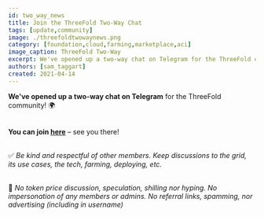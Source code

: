```yaml
---
id: two_way_news
title: Join the ThreeFold Two-Way Chat
tags: [update,community]
image: ./threefoldtwowaynews.png
category: [foundation,cloud,farming,marketplace,aci]
image_caption: ThreeFold Two-Way
excerpt: We've opened up a two-way chat on Telegram for the ThreeFold community!
authors: [sam_taggart]
created: 2021-04-14
---
```


**We've opened up a two-way chat on Telegram** for the ThreeFold community! 🌍
<br/>
<br/>

**You can join [here](https://t.me/threefold)** – see you there!
<br/>
<br/>

✅ *Be kind and respectful of other members. Keep discussions to the grid, its use cases, the tech, farming, deploying, etc.*
<br/>
<br/>

🚫 *No token price discussion, speculation, shilling nor hyping. No impersonation of any members or admins. No referral links, spamming, nor advertising (including in username)*